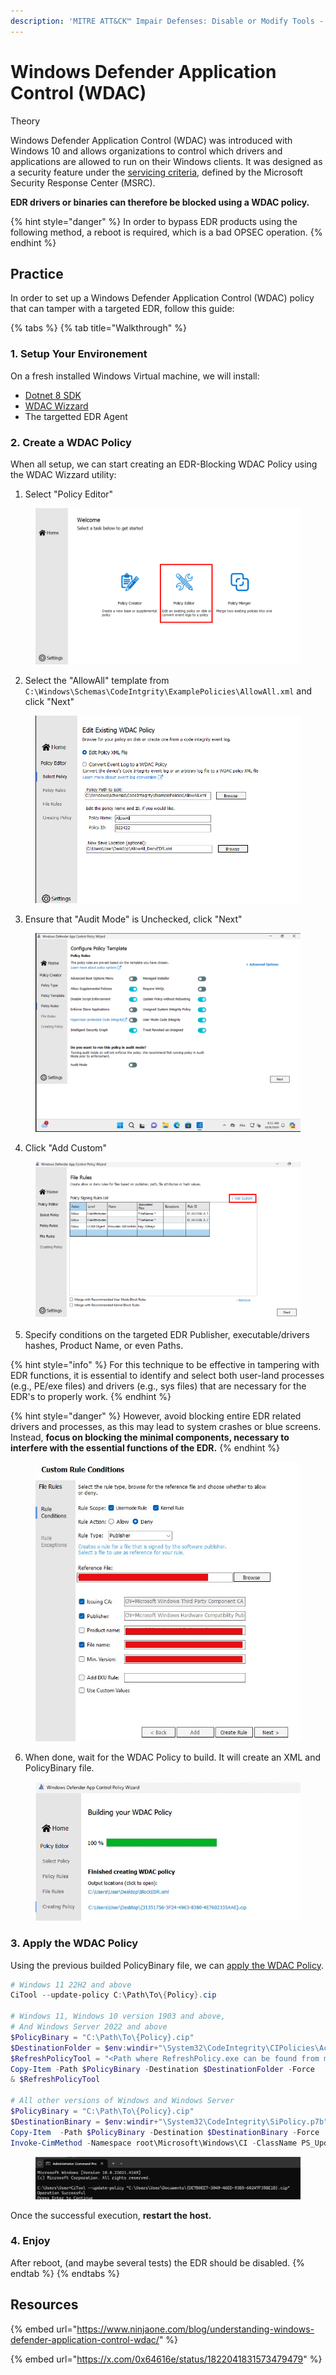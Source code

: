 ```yaml
---
description: 'MITRE ATT&CK™ Impair Defenses: Disable or Modify Tools - Technique T1562.001'
---
```


# Windows Defender Application Control (WDAC)

Theory

Windows Defender Application Control (WDAC) was introduced with Windows 10 and allows organizations to control which drivers and applications are allowed to run on their Windows clients. It was designed as a security feature under the [servicing criteria](https://www.microsoft.com/msrc/windows-security-servicing-criteria), defined by the Microsoft Security Response Center (MSRC).

**EDR drivers or binaries can therefore be blocked using a WDAC policy.**

{% hint style="danger" %}
In order to bypass EDR products using the following method, a reboot is required, which is a bad OPSEC operation.
{% endhint %}

## Practice

In order to set up a Windows Defender Application Control (WDAC) policy that can tamper with a targeted EDR, follow this guide:

{% tabs %}
{% tab title="Walkthrough" %}
### 1. Setup Your Environement

On a fresh installed Windows Virtual machine, we will install:

* [Dotnet 8 SDK](https://dotnet.microsoft.com/en-us/download/dotnet/thank-you/sdk-8.0.403-windows-x64-installer)
* [WDAC Wizzard](https://webapp-wdac-wizard.azurewebsites.net/)
* The targetted EDR Agent

### 2. Create a WDAC Policy

When all setup, we can start creating an EDR-Blocking WDAC Policy using the WDAC Wizzard utility:

1. Select "Policy Editor"

<figure><img src="../../../.gitbook/assets/image-20241009110409414.png" alt=""><figcaption></figcaption></figure>

2. Select the "AllowAll" template from `C:\Windows\Schemas\CodeIntgrity\ExamplePolicies\AllowAll.xml` and click "Next"

<figure><img src="../../../.gitbook/assets/image-20241009110346223.png" alt=""><figcaption></figcaption></figure>

3. Ensure that "Audit Mode" is Unchecked, click "Next"

<figure><img src="../../../.gitbook/assets/image-20241008151153062.png" alt=""><figcaption></figcaption></figure>

4. Click "Add Custom"

<figure><img src="../../../.gitbook/assets/image-20241009111120016.png" alt=""><figcaption></figcaption></figure>

5. Specify conditions on the targeted EDR Publisher, executable/drivers hashes, Product Name, or even Paths.

{% hint style="info" %}
For this technique to be effective in tampering with EDR functions, it is essential to identify and select both user-land processes (e.g., PE/exe files) and drivers (e.g., sys files) that are necessary for the EDR's to properly work.
{% endhint %}

{% hint style="danger" %}
However, avoid blocking entire EDR related drivers and processes, as this may lead to system crashes or blue screens. \
Instead, **focus on blocking the minimal components, necessary to interfere with the essential functions of the EDR.**
{% endhint %}

<figure><img src="../../../.gitbook/assets/image-20241008161041864.jpg" alt=""><figcaption></figcaption></figure>

6. When done, wait for the WDAC Policy to build. It will create an XML and PolicyBinary file.

<figure><img src="../../../.gitbook/assets/image.png" alt=""><figcaption></figcaption></figure>

### 3. Apply the WDAC Policy

Using the previous builded PolicyBinary file, we can [apply the WDAC Policy](https://learn.microsoft.com/en-us/windows/security/application-security/application-control/app-control-for-business/deployment/appcontrol-deployment-guide).

```powershell
# Windows 11 22H2 and above
CiTool --update-policy C:\Path\To\{Policy}.cip

# Windows 11, Windows 10 version 1903 and above, 
# And Windows Server 2022 and above
$PolicyBinary = "C:\Path\To\{Policy}.cip"
$DestinationFolder = $env:windir+"\System32\CodeIntegrity\CIPolicies\Active\"
$RefreshPolicyTool = "<Path where RefreshPolicy.exe can be found from managed endpoints>"
Copy-Item -Path $PolicyBinary -Destination $DestinationFolder -Force
& $RefreshPolicyTool

# All other versions of Windows and Windows Server
$PolicyBinary = "C:\Path\To\{Policy}.cip"
$DestinationBinary = $env:windir+"\System32\CodeIntegrity\SiPolicy.p7b"
Copy-Item  -Path $PolicyBinary -Destination $DestinationBinary -Force
Invoke-CimMethod -Namespace root\Microsoft\Windows\CI -ClassName PS_UpdateAndCompareCIPolicy -MethodName Update -Arguments @{FilePath = $DestinationBinary}
```

<figure><img src="../../../.gitbook/assets/image-20241008161514514.png" alt=""><figcaption></figcaption></figure>

Once the successful execution, **restart the host.**

### 4. Enjoy

After reboot, (and maybe several tests) the EDR should be disabled.
{% endtab %}
{% endtabs %}

## Resources

{% embed url="https://www.ninjaone.com/blog/understanding-windows-defender-application-control-wdac/" %}

{% embed url="https://x.com/0x64616e/status/1822041831573479479" %}

